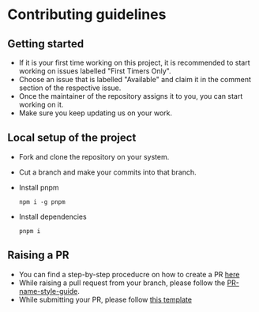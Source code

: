 # Contributing guidelines

## Getting started

- If it is your first time working on this project, it is recommended to start working on issues labelled "First Timers Only".
- Choose an issue that is labelled "Available" and claim it in the comment section of the respective issue.
- Once the maintainer of the repository assigns it to you, you can start working on it.
- Make sure you keep updating us on your work.

## Local setup of the project

- Fork and clone the repository on your system.
- Cut a branch and make your commits into that branch.
- Install pnpm

  ```
  npm i -g pnpm
  ```

- Install dependencies

  ```
  pnpm i
  ```

## Raising a PR
- You can find a step-by-step proceducre on how to create a PR [here](https://github.com/OpenLake/Cross-Platform-Activity-Tracker/wiki/A-step-by-step-procedure-for-creating-a-PR)
- While raising a pull request from your branch, please follow the [PR-name-style-guide](https://github.com/OpenLake/Cross-Platform-Activity-Tracker/wiki/PR-name-style-guide).
- While submitting your PR, please follow [this template](https://github.com/OpenLake/Cross-Platform-Activity-Tracker/blob/main/.github/PULL_REQUEST_TEMPLATE.md)

